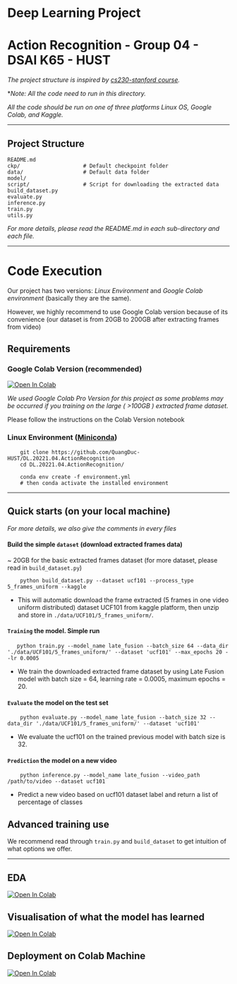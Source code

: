 # Deep Learning Project
# Action Recognition - Group 04 - DSAI K65 - HUST 
*The project structure is inspired by [cs230-stanford course](https://github.com/cs230-stanford/cs230-code-examples).*

**Note: All the code need to run in this directory.* 

*All the code should be run on one of three platforms Linux OS, Google Colab, and Kaggle.*

---
## Project Structure 

```
README.md               
ckp/                    # Default checkpoint folder
data/                   # Default data folder
model/
script/                 # Script for downloading the extracted data
build_dataset.py        
evaluate.py
inference.py
train.py
utils.py
```
*For more details, please read the README.md in each sub-directory and each file.*

---
# Code Execution   
Our project has two versions: *Linux Environment* and *Google Colab environment* (basically they are the same). 

However, we highly recommend to use Google Colab version because of its convenience (our dataset is from 20GB to 200GB after extracting frames from video)

## Requirements
### Google Colab Version (recommended)

[![Open In Colab](https://colab.research.google.com/assets/colab-badge.svg)](https://drive.google.com/drive/folders/1_L19tnAa6udACh7cNzx7mI6-KUYZReG_?usp=sharing)

*We used Google Colab Pro Version for this project as some problems may be occurred if you training on the large ( >100GB ) extracted frame dataset.*

Please follow the instructions on the Colab Version notebook
### Linux Environment ([Miniconda](https://docs.conda.io/en/latest/miniconda.html))
```
    git clone https://github.com/QuangDuc-HUST/DL.20221.04.ActionRecognition
    cd DL.20221.04.ActionRecognition/

    conda env create -f environment.yml
    # then conda activate the installed environment
```
---


## Quick starts (on your local machine)
*For more details, we also give the comments in every files*


#### Build the simple `dataset` (download extracted frames data)
~ 20GB for the basic extracted frames dataset (for more dataset, please read in `build_dataset.py`)
```
    python build_dataset.py --dataset ucf101 --process_type 5_frames_uniform --kaggle
```
* This will automatic download the frame extracted (5 frames in one video uniform distributed) dataset UCF101 from kaggle platform, then unzip and store in `./data/UCF101/5_frames_uniform/`.

#### `Training` the model. Simple run
```
   python train.py --model_name late_fusion --batch_size 64 --data_dir './data/UCF101/5_frames_uniform/' --dataset 'ucf101' --max_epochs 20 --lr 0.0005 
```
* We train the downloaded extracted frame dataset by using Late Fusion model with batch size = 64, learning rate = 0.0005, maximum epochs = 20.
#### `Evaluate` the model on the test set
```
    python evaluate.py --model_name late_fusion --batch_size 32 --data_dir './data/UCF101/5_frames_uniform/' --dataset 'ucf101' 
```
* We evaluate the ucf101 on the trained previous model with batch size is 32.

#### `Prediction` the model on a new video 
```
    python inference.py --model_name late_fusion --video_path /path/to/video --dataset ucf101 
```
* Predict a new video based on ucf101 dataset label and return a list of percentage of classes


## Advanced training use

We recommend read through `train.py` and `build_dataset` to get intuition of what options we offer.

---
## EDA  
[![Open In Colab](https://colab.research.google.com/assets/colab-badge.svg)](https://colab.research.google.com/drive/1c594erS-_glCHjxHIWpV1kh2A_cOf6ti?usp=sharing)


## Visualisation of what the model has learned
[![Open In Colab](https://colab.research.google.com/assets/colab-badge.svg)](https://colab.research.google.com/drive/1ou2rqD1KvitBzTat8omOie2rGak6BVWw?usp=sharing)

## Deployment on Colab Machine
[![Open In Colab](https://colab.research.google.com/assets/colab-badge.svg)](https://colab.research.google.com/drive/1Cm7VICYWw32mVDEAEXYDsUQHrw3TlKfN?usp=sharing)


